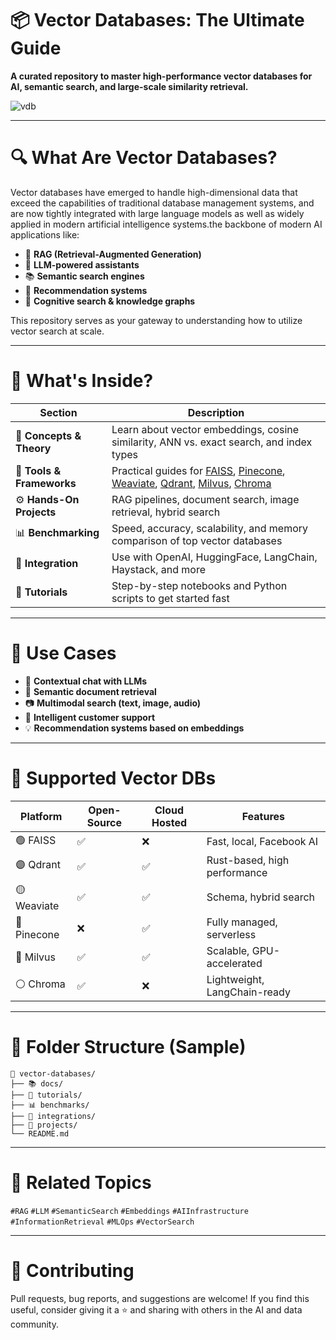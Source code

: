 
# 📦 Vector Databases: The Ultimate Guide

**A curated repository to master high-performance vector databases for AI, semantic search, and large-scale similarity retrieval.**

![vdb](https://d11qzsb0ksp6iz.cloudfront.net/assets/d8d11d85ae_img-best-vector-databases.webp)


---

# 🔍 What Are Vector Databases?

Vector databases have emerged to handle high-dimensional data that exceed the capabilities of traditional database management systems, and are now tightly integrated with large language models as well as widely applied in modern artificial intelligence systems.the backbone of modern AI applications like:

* 🔗 **RAG (Retrieval-Augmented Generation)**
* 🤖 **LLM-powered assistants**
* 📚 **Semantic search engines**
* 🛒 **Recommendation systems**
* 🧠 **Cognitive search & knowledge graphs**

This repository serves as your gateway to understanding how to utilize vector search at scale.

---

# 🧠 What's Inside?

| Section                   | Description                                                                                                                                                                                                                                         |
| ------------------------- | --------------------------------------------------------------------------------------------------------------------------------------------------------------------------------------------------------------------------------------------------- |
| 📘 **Concepts & Theory**  | Learn about vector embeddings, cosine similarity, ANN vs. exact search, and index types                                                                                                                                                             |
| 🔧 **Tools & Frameworks** | Practical guides for [FAISS](https://github.com/facebookresearch/faiss), [Pinecone](https://www.pinecone.io/), [Weaviate](https://weaviate.io/), [Qdrant](https://qdrant.tech/), [Milvus](https://milvus.io/), [Chroma](https://www.trychroma.com/) |
| ⚙️ **Hands-On Projects**  | RAG pipelines, document search, image retrieval, hybrid search                                                                                                                                                                                      |
| 📊 **Benchmarking**       | Speed, accuracy, scalability, and memory comparison of top vector databases                                                                                                                                                                         |
| 🤝 **Integration**        | Use with OpenAI, HuggingFace, LangChain, Haystack, and more                                                                                                                                                                                         |
| 🧪 **Tutorials**          | Step-by-step notebooks and Python scripts to get started fast                                                                                                                                                                                       |

---

# 🚀 Use Cases

* 📝 **Contextual chat with LLMs**
* 📂 **Semantic document retrieval**
* 📷 **Multimodal search (text, image, audio)**
* 💬 **Intelligent customer support**
* 💡 **Recommendation systems based on embeddings**

---

# 🧰 Supported Vector DBs

| Platform    | Open-Source | Cloud Hosted | Features                     |
| ----------- | ----------- | ------------ | ---------------------------- |
| 🟢 FAISS    | ✅           | ❌            | Fast, local, Facebook AI     |
| 🟣 Qdrant   | ✅           | ✅            | Rust-based, high performance |
| 🟡 Weaviate | ✅           | ✅            | Schema, hybrid search        |
| 🔵 Pinecone | ❌           | ✅            | Fully managed, serverless    |
| 🔴 Milvus   | ✅           | ✅            | Scalable, GPU-accelerated    |
| ⚪ Chroma    | ✅           | ❌            | Lightweight, LangChain-ready |

---

# 📁 Folder Structure (Sample)

```
📂 vector-databases/
├── 📚 docs/
├── 🧪 tutorials/
├── 📊 benchmarks/
├── 🔌 integrations/
├── 🚀 projects/
└── README.md
```

---

# 📎 Related Topics

`#RAG` `#LLM` `#SemanticSearch` `#Embeddings` `#AIInfrastructure` `#InformationRetrieval` `#MLOps` `#VectorSearch`

---

# 🤝 Contributing

Pull requests, bug reports, and suggestions are welcome!
If you find this useful, consider giving it a ⭐️ and sharing with others in the AI and data community.

